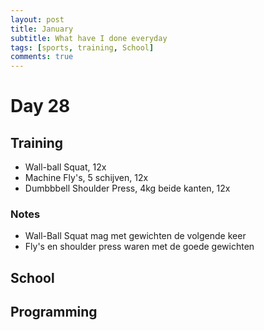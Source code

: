 ```yaml
---
layout: post
title: January
subtitle: What have I done everyday
tags: [sports, training, School]
comments: true
---
```


# Day 28
## Training
* Wall-ball Squat, 12x
* Machine Fly's, 5 schijven, 12x
* Dumbbbell Shoulder Press, 4kg beide kanten, 12x  
### Notes
* Wall-Ball Squat mag met gewichten de volgende keer  
* Fly's en shoulder press waren met de goede gewichten
## School
## Programming
